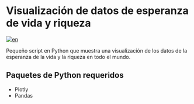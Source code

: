 # Visualización de datos de esperanza de vida y riqueza

[![en](https://img.shields.io/badge/read_in-english_%F0%9F%87%AC%F0%9F%87%A7-darkblue?style=flat)](https://github.com/walgab/Data_visualization_lifespan_wealth)

Pequeño script en Python que muestra una visualización de los datos de la esperanza de la vida y la riqueza en todo el mundo.

## Paquetes de Python requeridos
- Plotly
- Pandas
